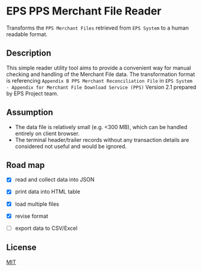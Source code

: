 
# EPS PPS Merchant File Reader

Transforms the `PPS Merchant Files` retrieved from `EPS System` to a human readable format.


## Description

This simple reader utility tool aims to provide a convenient way for manual checking and handling of the Merchant File data.
The transformation format is referencing `Appendix B PPS Merchant Reconciliation File` in `EPS System - Appendix for Merchant File Download Service (PPS)` Version 2.1 prepared by EPS Project team.


## Assumption

- The data file is relatively small (e.g. <300 MB), which can be handled entirely on client browser.
- The terminal header/trailer records without any transaction details are considered not useful and would be ignored.


## Road map

- [x] read and collect data into JSON
- [x] print data into HTML table
- [x] load multiple files
- [x] revise format
- [ ] export data to CSV/Excel


## License

[MIT](https://choosealicense.com/licenses/mit/)